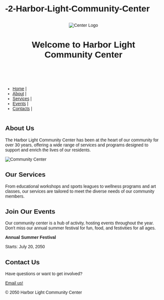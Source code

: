 # -2-Harbor-Light-Community-Center
<html> 
<head> 
<title>Harbor Light Community Center</title>
  <style>
    body {
      font-family: Arial, sans-serif;
      }
    .center-and-space-content {
      text-align: center;
      padding: 10px;
      }
  </style>
</head> 
<body> 
<header class="center-and-space-content">
<img src="https://edube.org/uploads/media/default/0001/04/logo.jpg" alt="Center 
Logo"> 
<h1>Welcome to Harbor Light Community Center</h1>
</header> 
<nav>
  <ul>
    <li><a href="#home">Home</a> |</li>
    <li><a href="#about">About</a> |</li>
    <li><a href="#services">Services</a> |</li>
    <li><a href="#events">Events</a> |</li>
    <li><a href="#contacts">Contacts</a> |</li>
  </ul>
</nav> 
<div class="banner"> 
<img src="https://edube.org/uploads/media/default/0001/04/decorative-banner.jpg" 
alt="" aria-hidden="true">
</div> 
  <main>
<section id="about">
<h2>About Us</h2> 
<p>The Harbor Light Community Center has been at the heart of our community for over 
30 years, offering a wide range of services and programs designed to support and enrich the lives 
of our residents.</p> 
<p><img src="https://edube.org/uploads/media/default/0001/04/community-center.jpg" alt="Community Center"></p> 
</section> 
<section id="services">
<h2>Our Services</h2> 
<p>From educational workshops and sports leagues to wellness programs and art classes, 
our services are tailored to meet the diverse needs of our community members.</p> 
</section> 
<section id="events" itemscope itemtype="http://schema.org/Event">
<h2>Join Our Events</h2> 
<p>Our community center is a hub of activity, hosting events throughout the year. Don't 
miss our annual summer festival for fun, food, and festivities for all ages.</p>
  <p itemprop="description"><strong>Annual Summer Festival</strong></p>
  <time datetime="2050-07-20" itemprop="startDate">Starts: July 20, 2050</time>
</section> 
  </main>
<footer id="contacts">
<h2>Contact Us</h2> 
<p>Have questions or want to get involved?</p> 
      <p><a href="mailto:info@harborlight.com">Email us!</a></p> 
  <p> © 2050 Harbor Light Community Center</p>
</footer> 
</body> 
</html>
